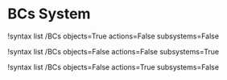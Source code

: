 <!-- MOOSE Documentation Stub: Remove this when content is added. -->


# BCs System

!syntax list /BCs objects=True actions=False subsystems=False

!syntax list /BCs objects=False actions=False subsystems=True

!syntax list /BCs objects=False actions=True subsystems=False


